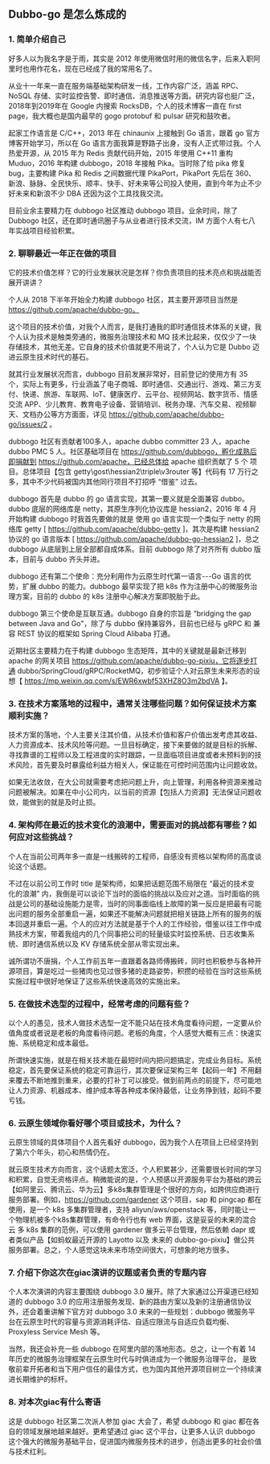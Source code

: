 ## Dubbo-go 是怎么炼成的
### 1. 简单介绍自己



好多人以为我名字是于雨，其实是 2012 年使用微信时用的微信名字，后来入职阿里时也用作花名，现在已经成了我的常用名了。



从业十一年来一直在服务端基础架构研发一线，工作内容广泛，涵盖  RPC、NoSQL 存储、实时监控告警、即时通信、消息推送等方面。研究内容也挺广泛，2018年到2019年在 Google 内搜索 RocksDB，个人的技术博客一直在 first page，我大概也是国内最早的 gogo protobuf 和 pulsar 研究和鼓吹者。



起家工作语言是 C/C++，2013 年在 chinaunix 上接触到 Go 语言，跟着 go 官方博客开始学习，所以在 Go 语言方面我算是野路子出身，没有人正式带过我。个人热爱开源，从 2015 年为 Redis 贡献代码开始，2015 年使用 C++11 重构 Muduo，2016 年构建 dubbogo，2018 年接触 Pika。当时除了给 pika 修复 bug，主要构建 Pika  和 Redis 之间数据代理 PikaPort，PikaPort 先后在 360、新浪、脉脉、全民快乐、顺丰、快手、好未来等公司投入使用，直到今年为止不少好未来和新浪不少 DBA 还因为这个工具找我交流。



目前业余主要精力在 dubbogo 社区推动 dubbogo 项目。业余时间，除了 Dubbogo 社区，还在即时通讯圈子与从业者进行技术交流，IM 方面个人有七八年实战项目经验积累。



### 2. 聊聊最近一年正在做的项目
它的技术价值怎样？它的行业发展状况是怎样？你负责项目的技术亮点和挑战能否展开讲讲？



个人从 2018 下半年开始全力构建 dubbogo 社区，其主要开源项目当然是 https://github.com/apache/dubbo-go。



这个项目的技术价值，对我个人而言，是我打通我的即时通信技术体系的关键，我个人认为技术是触类旁通的，微服务治理技术和 MQ 技术比起来，仅仅少了一块存储技术，其他无差。它自身的技术价值就更不用说了，个人认为它是 Dubbo 迈进云原生技术时代的基石。



就其行业发展状况而言，dubbogo 目前发展非常好，目前登记的使用方有 35 个，实际上有更多，行业涵盖了电子商城、即时通信、交通出行、游戏、第三方支付、快递、旅游、车联网、IoT、健康医疗、云平台、视频网站、数字货币、情感交流 APP、少儿教育、教育电子设备、营销培训、税务办理、汽车交易、视频聊天、文档办公等方方面面，详见 https://github.com/apache/dubbo-go/issues/2 。



dubbogo 社区有贡献者100多人，apache dubbo committer 23 人，apache dubbo PMC 5 人。社区基础项目在 https://github.com/dubbogo，孵化成熟后即捐献到 https://github.com/apache，已经总体给 apache 组织贡献了 5 个 项目。总体项目【包含 getty\gost\hessian2\triple\v3router  等】代码有 17 万行之多，其中不少代码被国内其他同行项目不打招呼 “借鉴” 过去。



dubbogo 首先是 dubbo 的 go 语言实现，其第一要义就是全面兼容 dubbo。dubbo 底层的网络库是 netty，其原生序列化协议库是 hessian2，2016 年 4 月开始构建 dubbogo 时我首先要做的就是 使用 go 语言实现一个类似于 netty 的网络库 getty [ https://github.com/apache/dubbo-getty ]，其次是构建 hessian2 协议的 go 语言版本 [ https://github.com/apache/dubbo-go-hessian2 ]，总之 dubbogo 从底层到上层全部都自成体系。目前 dubbogo 除了对齐所有 dubbo 版本，目前与 dubbo 齐头并进。



dubbogo 还有第二个使命：充分利用作为云原生时代第一语言---Go 语言的优势，扩展 dubbo 的能力。dubbogo 最早实现了把 k8s 作为注册中心的微服务治理方案，目前的 dubbo 的 k8s 注册中心解决方案即脱胎于此。



dubbogo 第三个使命是互联互通。dubbogo 自身的宗旨是 “bridging the gap between Java and Go"，除了与 dubbo 保持兼容外，目前也已经与 gRPC  和 兼容 REST 协议的框架如 Spring Cloud Alibaba 打通。



近期社区主要精力在于构建 dubbogo 生态矩阵，其中的关键就是最新迁移到 apache 的网关项目 https://github.com/apache/dubbo-go-pixiu，它将逐步打通 dubbo/SpringCloud/gRPC/RocketMQ，初步验证个人对云原生未来形态的设想【 https://mp.weixin.qq.com/s/EWR6xwbf53XHZ8O3m2bdVA 】。



### 3. 在技术方案落地的过程中，通常关注哪些问题？如何保证技术方案顺利实施？



技术方案的落地，个人主要关注其价值，从技术价值和客户价值出发考虑其收益、人力资源成本、技术风险等问题。一旦目标确定，接下来要做的就是目标的拆解、寻找靠谱的工程师以及工程进度的实时跟踪，一旦面临项目进度或者未预料到的技术风险，首先要及时暴露给利益方相关人，保证能在可控时间范围内让问题收敛。



如果无法收敛，在大公司就需要考虑把问题上升，向上管理，利用各种资源来推动问题被解决。如果在中小公司内，以当前的资源【包括人力资源】无法保证问题收敛，能做到的就是及时止损。



### 4. 架构师在最近的技术变化的浪潮中，需要面对的挑战都有哪些？如何应对这些挑战？



个人在当前公司两年多一直是一线搬砖的工程师，自感没有资格以架构师的高度谈论这个话题。



不过在以前公司工作时 title 是架构师，如果把话题范围不局限在 “最近的技术变化的浪潮” 内，我倒是可以谈论下当时的面临的挑战以及应对之道。当时面临的挑战是公司的基础设施能力是零，当时的同事面临线上故障的第一反应是把最有可能出问题的服务全部重启一遍，如果还不能解决问题就把相关链路上所有的服务的版本回退并重启一遍。个人的应对方法就是基于个人的工作经验，借鉴以往工作中成熟技术方案，带着我组内的几个同事把公司的轻量级实时监控系统、日志收集系统、即时通信系统以及 KV 存储系统全部从零实现出来。



诚所谓功不唐捐，个人工作前五年一直跟着各路师傅搬砖，同时也积极参与各种开源项目，算是吃过一些猪肉也见过很多猪的走路姿势，积攒的经验在当时这些系统实施过程中很好地保证了这些系统快速高效的实施出来。



### 5. 在做技术选型的过程中，经常考虑的问题有些？



以个人的愚见，技术人做技术选型一定不能只站在技术角度看待问题，一定要从价值角度或者说是老板的角度看待问题。老板的角度，个人感觉大概有三点：快速实施、系统稳定和成本最低。



所谓快速实施，就是在相关技术能在最短时间内把问题搞定，完成业务目标。系统稳定，首先要保证系统的稳定可靠运行，其次要保证架构三年【起码一年】不用翻来覆去不断地推到重来，必要的打补丁可以接受。做到前两点的前提下，尽可能地让人力资源、机器成本、维护成本等各种成本保持最低，让业务挣到钱，起码不要亏钱。



### 6. 云原生领域你看好哪个项目或技术，为什么？





云原生领域的具体项目个人首先看好 dubbogo，因为我个人在项目上已经坚持到了第六个年头，初心和热情仍在。



就云原生技术方向而言，这个话题太宽泛，个人积累甚少，还需要很长时间的学习和积累，自觉无资格评点。稍微能说的是，个人预感以开源服务平台为基础的跨云【如阿里云、腾讯云、华为云】多k8s集群管理是个很好的方向，如跨供应商进行服务部署。例如，https://github.com/gardener 这个项目，sap 和 pingcap 都在使用，是一个 k8s 多集群管理者，支持 aliyun/aws/openstack 等，同时能让一个物理机被多个k8s集群管理，有命令行也有 web 界面，这是妥妥的未来的混合云 多 k8s 集群的范例，可以使用 gardener 做多云平台管理，然后依赖 dapr 或者类似产品【如蚂蚁最近开源的 Layotto 以及 未来的 dubbo-go-pixiu】做公共服务部署。总之，个人感觉这块未来市场空间很大，可想象的地方很多。



### 7. 介绍下你这次在giac演讲的议题或者负责的专题内容



个人本次演讲的内容主要围绕 dubbogo 3.0 展开。除了大家通过公开渠道已经知道的 dubbogo 3.0 的应用注册服务发现、新的路由方案以及新的注册通信协议外，还会着重讲解下官方对 dubbogo 3.0 未来的一些规划：dubbogo 微服务平台在云原生时代的容量与资源消耗评估、自适应限流与自适应负载均衡、Proxyless Service Mesh 等。



当然，我还会补充一些 dubbogo 在阿里内部的落地形态。总之，让一个有着 14 年历史的微服务治理框架在云原生时代与时俱进成为一个微服务治理平台， 是致敬前辈开拓者和当下用户信任的最佳方式，也为国内其他开源项目树立一个持续演进长期维护的标杆。



### 8. 对本次giac有什么寄语



这是 dubbogo 社区第二次派人参加 giac 大会了，希望 dubbogo 和 giac 都在各自的领域发展地越来越好。更希望通过 giac 这个平台，让更多人认识 dubbogo 这个强大的微服务基础平台，促进国内微服务技术的进步，创造出更多的社会价值与技术红利。
